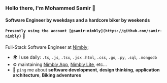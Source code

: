 ### Hello there, I'm Mohammed Samir 👋 

#### Software Engineer by weekdays and a hardcore biker by weekends

#### `Presently using the account [@samir-nimbly](https://github.com/samir-nimbly)` 💼

Full-Stack Software Engineer at [Nimbly](https://hellonimbly.com/);<br>

- 🌍 I use daily: `.ts`, `.js`, `.tsx`, `.jsx` `.html`, `.css`, `.go`, `.py`, `.sql`, `.mongodb`
- ⚙️ maintaining [Nimbly App](https://play.google.com/store/apps/details?id=com.sustainnovationgroup.sharpnsights&pcampaignid=web_share), [Nimbly Lite](https://play.google.com/store/apps/details?id=com.sustainnovationgroup.nimblylite&pcampaignid=web_share), etc...
- 💬 `ping` me about **software development**, **design thinking**, **application architecture**, **Biking adventures**

